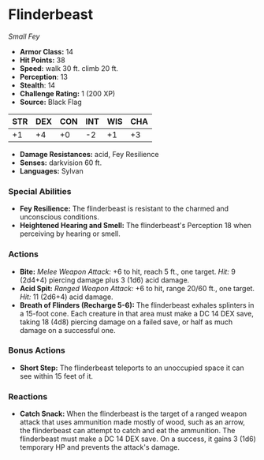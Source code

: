 # Flinderbeast

*Small* *Fey*

- **Armor Class:** 14
- **Hit Points:** 38 
- **Speed:** walk 30 ft. climb 20 ft.
- **Perception**: 13
- **Stealth**: 14
- **Challenge Rating:** 1 (200 XP)
- **Source:** Black Flag

| STR | DEX | CON | INT | WIS | CHA |
| --- | --- | --- | --- | --- | --- |
| +1 | +4 | +0 | -2 | +1 | +3 |

- **Damage Resistances:** acid, Fey Resilience
- **Senses:** darkvision 60 ft.
- **Languages:** Sylvan

### Special Abilities

- **Fey Resilience:** The flinderbeast is resistant to the charmed and unconscious conditions.
- **Heightened Hearing and Smell:** The flinderbeast's Perception 18 when perceiving by hearing or smell.

### Actions

- **Bite:** _Melee Weapon Attack:_ +6 to hit, reach 5 ft., one target. _Hit:_ 9 (2d4+4) piercing damage plus 3 (1d6) acid damage.
- **Acid Spit:** _Ranged Weapon Attack:_ +6 to hit, range 20/60 ft., one target. _Hit:_ 11 (2d6+4) acid damage.
- **Breath of Flinders (Recharge 5-6):** The flinderbeast exhales splinters in a 15-foot cone. Each creature in that area must make a DC 14 DEX save, taking 18 (4d8) piercing damage on a failed save, or half as much damage on a successful one.

### Bonus Actions

- **Short Step:** The flinderbeast teleports to an unoccupied space it can see within 15 feet of it.

### Reactions

- **Catch Snack:** When the flinderbeast is the target of a ranged weapon attack that uses ammunition made mostly of wood, such as an arrow, the flinderbeast can attempt to catch and eat the ammunition. The flinderbeast must make a DC 14 DEX save. On a success, it gains 3 (1d6) temporary HP and prevents the attack's damage.
